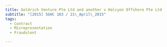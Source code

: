 ```yaml
---
title: Goldrich Venture Pte Ltd and another v Halcyon Offshore Pte Ltd 
subtitle: "[2015] SGHC 103 / 21\_April\_2015"
tags:
  - Contract
  - Misrepresentation
  - Fraudulent

---
```



